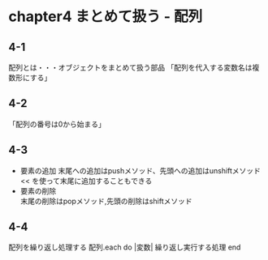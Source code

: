 # chapter4 まとめて扱う - 配列
## 4-1
配列とは・・・オブジェクトをまとめて扱う部品
「配列を代入する変数名は複数形にする」
## 4-2
「配列の番号は0から始まる」
## 4-3
* 要素の追加
末尾への追加はpushメソッド、先頭への追加はunshiftメソッド
<< を使って末尾に追加することもできる
* 要素の削除  
末尾の削除はpopメソッド,先頭の削除はshiftメソッド
## 4-4
配列を繰り返し処理する
配列.each do |変数|
  繰り返し実行する処理
end
